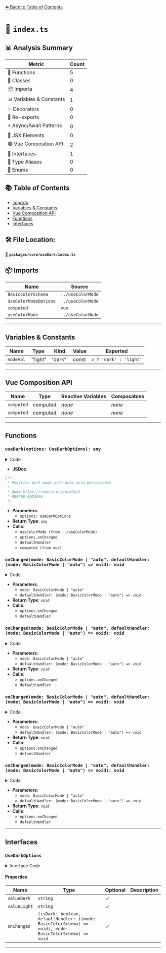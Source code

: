 [⬅️ Back to Table of Contents](../../../index.md)

# 📄 `index.ts`

## 📊 Analysis Summary

| Metric | Count |
|--------|-------|
| 🔧 Functions | 5 |
| 🧱 Classes | 0 |
| 📦 Imports | 4 |
| 📊 Variables & Constants | 1 |
| ✨ Decorators | 0 |
| 🔄 Re-exports | 0 |
| ⚡ Async/Await Patterns | 0 |
| 💠 JSX Elements | 0 |
| 🟢 Vue Composition API | 2 |
| 📐 Interfaces | 1 |
| 📑 Type Aliases | 0 |
| 🎯 Enums | 0 |

## 📚 Table of Contents

- [Imports](#imports)
- [Variables & Constants](#variables-constants)
- [Vue Composition API](#vue-composition-api)
- [Functions](#functions)
- [Interfaces](#interfaces)

## 🛠️ File Location:
📂 **`packages/core/useDark/index.ts`**

## 📦 Imports

| Name | Source |
|------|--------|
| `BasicColorSchema` | `../useColorMode` |
| `UseColorModeOptions` | `../useColorMode` |
| `computed` | `vue` |
| `useColorMode` | `../useColorMode` |


---

## Variables & Constants

| Name | Type | Kind | Value | Exported |
|------|------|------|-------|----------|
| `modeVal` | `"light" | "dark"` | const | `v ? 'dark' : 'light'` | ✗ |


---

## Vue Composition API

| Name | Type | Reactive Variables | Composables |
|------|------|-------------------|-------------|
| `computed` | computed | *none* | *none* |
| `computed` | computed | *none* | *none* |


---

## Functions

### `useDark(options: UseDarkOptions): any`

<details><summary>Code</summary>

```ts
export function useDark(options: UseDarkOptions = {}) {
  const {
    valueDark = 'dark',
    valueLight = '',
  } = options

  const mode = useColorMode({
    ...options,
    onChanged: (mode, defaultHandler) => {
      if (options.onChanged)
        options.onChanged?.(mode === 'dark', defaultHandler, mode)
      else
        defaultHandler(mode)
    },
    modes: {
      dark: valueDark,
      light: valueLight,
    },
  })

  const system = computed(() => mode.system.value)

  const isDark = computed<boolean>({
    get() {
      return mode.value === 'dark'
    },
    set(v) {
      const modeVal = v ? 'dark' : 'light'
      if (system.value === modeVal)
        mode.value = 'auto'
      else
        mode.value = modeVal
    },
  })

  return isDark
}
```
</details>

- **JSDoc**:
```ts
/**
 * Reactive dark mode with auto data persistence.
 *
 * @see https://vueuse.org/useDark
 * @param options
 */
```

- **Parameters**:
  - `options: UseDarkOptions`
- **Return Type**: `any`
- **Calls**:
  - `useColorMode (from ../useColorMode)`
  - `options.onChanged`
  - `defaultHandler`
  - `computed (from vue)`
### `onChanged(mode: BasicColorMode | "auto", defaultHandler: (mode: BasicColorMode | "auto") => void): void`

<details><summary>Code</summary>

```ts
(mode, defaultHandler) => {
      if (options.onChanged)
        options.onChanged?.(mode === 'dark', defaultHandler, mode)
      else
        defaultHandler(mode)
    }
```
</details>

- **Parameters**:
  - `mode: BasicColorMode | "auto"`
  - `defaultHandler: (mode: BasicColorMode | "auto") => void`
- **Return Type**: `void`
- **Calls**:
  - `options.onChanged`
  - `defaultHandler`
### `onChanged(mode: BasicColorMode | "auto", defaultHandler: (mode: BasicColorMode | "auto") => void): void`

<details><summary>Code</summary>

```ts
(mode, defaultHandler) => {
      if (options.onChanged)
        options.onChanged?.(mode === 'dark', defaultHandler, mode)
      else
        defaultHandler(mode)
    }
```
</details>

- **Parameters**:
  - `mode: BasicColorMode | "auto"`
  - `defaultHandler: (mode: BasicColorMode | "auto") => void`
- **Return Type**: `void`
- **Calls**:
  - `options.onChanged`
  - `defaultHandler`
### `onChanged(mode: BasicColorMode | "auto", defaultHandler: (mode: BasicColorMode | "auto") => void): void`

<details><summary>Code</summary>

```ts
(mode, defaultHandler) => {
      if (options.onChanged)
        options.onChanged?.(mode === 'dark', defaultHandler, mode)
      else
        defaultHandler(mode)
    }
```
</details>

- **Parameters**:
  - `mode: BasicColorMode | "auto"`
  - `defaultHandler: (mode: BasicColorMode | "auto") => void`
- **Return Type**: `void`
- **Calls**:
  - `options.onChanged`
  - `defaultHandler`
### `onChanged(mode: BasicColorMode | "auto", defaultHandler: (mode: BasicColorMode | "auto") => void): void`

<details><summary>Code</summary>

```ts
(mode, defaultHandler) => {
      if (options.onChanged)
        options.onChanged?.(mode === 'dark', defaultHandler, mode)
      else
        defaultHandler(mode)
    }
```
</details>

- **Parameters**:
  - `mode: BasicColorMode | "auto"`
  - `defaultHandler: (mode: BasicColorMode | "auto") => void`
- **Return Type**: `void`
- **Calls**:
  - `options.onChanged`
  - `defaultHandler`

---

## Interfaces

### `UseDarkOptions`

<details><summary>Interface Code</summary>

```ts
export interface UseDarkOptions extends Omit<UseColorModeOptions<BasicColorSchema>, 'modes' | 'onChanged'> {
  /**
   * Value applying to the target element when isDark=true
   *
   * @default 'dark'
   */
  valueDark?: string

  /**
   * Value applying to the target element when isDark=false
   *
   * @default ''
   */
  valueLight?: string

  /**
   * A custom handler for handle the updates.
   * When specified, the default behavior will be overridden.
   *
   * @default undefined
   */
  onChanged?: (isDark: boolean, defaultHandler: ((mode: BasicColorSchema) => void), mode: BasicColorSchema) => void
}
```
</details>

#### Properties

| Name | Type | Optional | Description |
|------|------|----------|-------------|
| `valueDark` | `string` | ✓ |  |
| `valueLight` | `string` | ✓ |  |
| `onChanged` | `(isDark: boolean, defaultHandler: ((mode: BasicColorSchema) => void), mode: BasicColorSchema) => void` | ✓ |  |


---